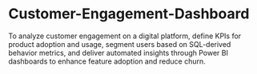 # Customer-Engagement-Dashboard
To analyze customer engagement on a digital platform, define KPIs for product adoption and usage, segment users based on SQL-derived behavior metrics, and deliver automated insights through Power BI dashboards to enhance feature adoption and reduce churn.
